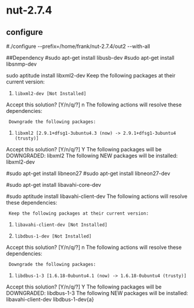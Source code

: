 # nut-2.7.4

## configure
#./configure --prefix=/home/frank/nut-2.7.4/out2 --with-all


##Dependency
#sudo apt-get install libusb-dev
#sudo apt-get install libsnmp-dev

sudo aptitude install libxml2-dev
     Keep the following packages at their current version:
1)     libxml2-dev [Not Installed]                        



Accept this solution? [Y/n/q/?] n
The following actions will resolve these dependencies:

     Downgrade the following packages:                                        
1)     libxml2 [2.9.1+dfsg1-3ubuntu4.3 (now) -> 2.9.1+dfsg1-3ubuntu4 (trusty)]



Accept this solution? [Y/n/q/?] Y
The following packages will be DOWNGRADED:
  libxml2 
The following NEW packages will be installed:
  libxml2-dev 

#sudo apt-get install libneon27
#sudo apt-get install libneon27-dev

#sudo apt-get install libavahi-core-dev



#sudo aptitude install libavahi-client-dev
The following actions will resolve these dependencies:

     Keep the following packages at their current version:
1)     libavahi-client-dev [Not Installed]                
2)     libdbus-1-dev [Not Installed]                      



Accept this solution? [Y/n/q/?] n
The following actions will resolve these dependencies:

     Downgrade the following packages:                                  
1)     libdbus-1-3 [1.6.18-0ubuntu4.1 (now) -> 1.6.18-0ubuntu4 (trusty)]



Accept this solution? [Y/n/q/?] Y
The following packages will be DOWNGRADED:
  libdbus-1-3 
The following NEW packages will be installed:
  libavahi-client-dev libdbus-1-dev{a} 

